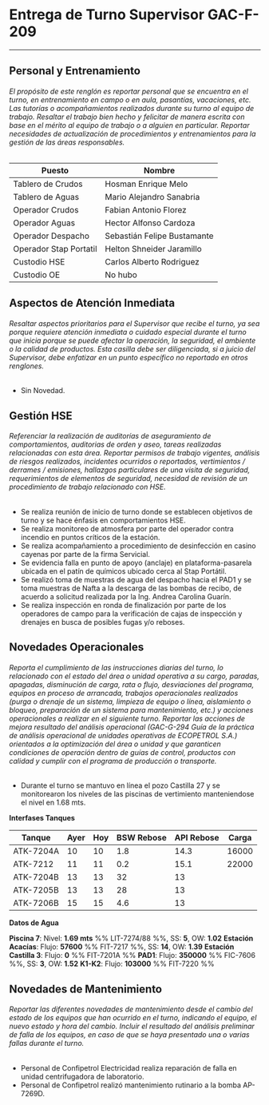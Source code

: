 # Entrega de Turno Supervisor GAC-F-209
---
## Personal y Entrenamiento
###### El propósito de este renglón es reportar personal que se encuentra en el turno, en entrenamiento en campo o en aula, pasantías, vacaciones, etc. Las tutorías o acompañamientos realizados durante su turno al equipo de trabajo. Resaltar el trabajo bien hecho y felicitar de manera escrita con base en el mérito al equipo de trabajo o a alguien en particular. Reportar necesidades de actualización de procedimientos y entrenamientos para la gestión de las áreas responsables.

| Puesto | Nombre |
| --- | --- |
| Tablero de Crudos | Hosman Enrique Melo |
| Tablero de Aguas | Mario Alejandro Sanabria |
| Operador Crudos | Fabian Antonio Florez |
| Operador Aguas | Hector Alfonso Cardoza |
| Operador Despacho | Sebastián Felipe Bustamante |
| Operador Stap Portatil | Helton Shneider Jaramillo |
| Custodio HSE | Carlos Alberto Rodriguez |
| Custodio OE | No hubo |

## Aspectos de Atención Inmediata
###### Resaltar aspectos prioritarios para el Supervisor que recibe el turno, ya sea porque requiere atención inmediata o cuidado especial durante el turno que inicia porque se puede afectar la operación, la seguridad, el ambiente o la calidad de productos. Esta casilla debe ser diligenciada, si a juicio del Supervisor, debe enfatizar en un punto específico no reportado en otros renglones.

- Sin Novedad.


## Gestión HSE
###### Referenciar la realización de auditorías de aseguramiento de comportamientos, auditorias de orden y aseo, tareas realizadas relacionadas con esta área. Reportar permisos de trabajo vigentes, análisis de riesgos realizados, incidentes ocurridos o reportados, vertimientos / derrames / emisiones, hallazgos particulares de una visita de seguridad, requerimientos de elementos de seguridad, necesidad de revisión de un procedimiento de trabajo relacionado con HSE.

- Se realiza reunión de inicio de turno donde se establecen objetivos de turno y se hace énfasis en comportamientos HSE.  
- Se realiza monitoreo de atmosfera por parte del operador contra incendio en puntos críticos de la estación.
- Se realiza acompañamiento a procedimiento de desinfección en casino cayenas por parte de la firma Servicial.
- Se evidencia falla en punto de apoyo (anclaje) en plataforma-pasarela ubicada en el patín de químicos ubicado cerca al Stap Portátil.
- Se realizó toma de muestras de agua del despacho hacia el PAD1 y se toma muestras de Nafta a la descarga de las bombas de recibo, de acuerdo a solicitud realizada por la Ing. Andrea Carolina Guarín.
- Se realiza inspección en ronda de finalización por parte de los operadores de campo para la verificación de cajas de inspección y drenajes en busca de posibles fugas y/o reboses.

## Novedades Operacionales
###### Reporta el cumplimiento de las instrucciones diarias del turno, lo relacionado con el estado del área o unidad operativa a su cargo, paradas, apagadas, disminución de carga, rata o flujo, desviaciones del programa, equipos en proceso de arrancada, trabajos operacionales realizados (purga o drenaje de un sistema, limpieza de equipo o línea, aislamiento o bloqueo, preparación de un sistema para mantenimiento, etc.) y acciones operacionales a realizar en el siguiente turno. Reportar las acciones de mejora resultado del análisis operacional (GAC-G-294 Guía de la práctica de análisis operacional de unidades operativas de ECOPETROL S.A.) orientados a la optimización del área o unidad y que garanticen condiciones de operación dentro de guías de control, productos con calidad y cumplir con el programa de producción o transporte.

- Durante el turno se mantuvo en línea el pozo Castilla 27 y se monitorearon los niveles de las piscinas de vertimiento manteniendose el nivel en 1.68 mts.

**Interfases Tanques**

| Tanque | Ayer | Hoy | BSW Rebose | API Rebose | Carga |
| --- | --- | --- | --- | --- | --- |
| ATK-7204A | 10 | 10 | 1.8 | 14.3 | 16000 |
| ATK-7212 | 11 | 11 | 0.2 | 15.1 | 22000 |
| ATK-7204B | 13 | 13 | 32 | 13 |  |
| ATK-7205B | 13 | 13 | 28 | 13 |  |
| ATK-7206B | 15 | 15 | 4.6 | 13 |  |

**Datos de Agua**

**Piscina 7**: Nivel: **1.69 mts** %% LIT-7274/88 %%, SS: **5**, OW: **1.02**
**Estación Acacías**: Flujo: **57600** %% FIT-7217 %%, SS: **14**, OW: **1.39**
**Estación Castilla 3**: Flujo: **0** %% FIT-7201A %%
**PAD1**: Flujo: **350000** %% FIC-7606 %%, SS: **3**, OW: **1.52**
**K1-K2**: Flujo: **103000** %% FIT-7220 %%

## Novedades de Mantenimiento
###### Reportar las diferentes novedades de mantenimiento desde el cambio del estado de los equipos que han ocurrido en el turno, indicando el equipo, el nuevo estado y hora del cambio. Incluir el resultado del análisis preliminar de falla de los equipos, en caso de que se haya presentado una o varias fallas durante el turno.

- Personal de Confipetrol Electricidad realiza reparación de falla en unidad centrifugadora de laboratorio.
- Personal de Confipetrol realizó mantenimiento rutinario a la bomba AP-7269D.